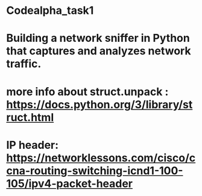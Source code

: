 # Codealpha_task1
# Building a network sniffer in Python that captures and analyzes network traffic.
# more info about struct.unpack : https://docs.python.org/3/library/struct.html
# IP header: https://networklessons.com/cisco/ccna-routing-switching-icnd1-100-105/ipv4-packet-header
